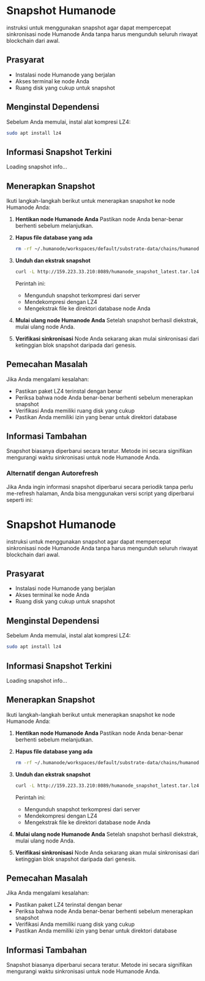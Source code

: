 
# Snapshot Humanode
instruksi untuk menggunakan snapshot agar dapat mempercepat sinkronisasi node Humanode Anda tanpa harus mengunduh seluruh riwayat blockchain dari awal.

## Prasyarat
- Instalasi node Humanode yang berjalan
- Akses terminal ke node Anda
- Ruang disk yang cukup untuk snapshot

## Menginstal Dependensi
Sebelum Anda memulai, instal alat kompresi LZ4:
```bash
sudo apt install lz4
```

## Informasi Snapshot Terkini

<div id="snapshot-info">Loading snapshot info...</div>

<script>
  fetch('http://159.223.33.210:8089/status')
    .then(response => response.json())
    .then(data => {
      const infoDiv = document.getElementById('snapshot-info');
      infoDiv.innerHTML = `
        <pre>
{
  "status": "${data.status}",
  "file": "${data.file}",
  "lastModified": "${data.lastModified}",
  "size": "${data.size}"
}
        </pre>
      `;
    })
    .catch(error => {
      document.getElementById('snapshot-info').innerHTML = `Error fetching snapshot info: ${error.message}`;
    });
</script>

## Menerapkan Snapshot
Ikuti langkah-langkah berikut untuk menerapkan snapshot ke node Humanode Anda:

1. **Hentikan node Humanode Anda**
   Pastikan node Anda benar-benar berhenti sebelum melanjutkan.

2. **Hapus file database yang ada**
   ```bash
   rm -rf ~/.humanode/workspaces/default/substrate-data/chains/humanode_mainnet/db/full/
   ```

3. **Unduh dan ekstrak snapshot**
   ```bash
   curl -L http://159.223.33.210:8089/humanode_snapshot_latest.tar.lz4 | lz4 -dc - | tar -xf - -C ~/.humanode/workspaces/default/substrate-data/chains/humanode_mainnet/db/
   ```
   Perintah ini:
   - Mengunduh snapshot terkompresi dari server
   - Mendekompresi dengan LZ4
   - Mengekstrak file ke direktori database node Anda

4. **Mulai ulang node Humanode Anda**
   Setelah snapshot berhasil diekstrak, mulai ulang node Anda.

5. **Verifikasi sinkronisasi**
   Node Anda sekarang akan mulai sinkronisasi dari ketinggian blok snapshot daripada dari genesis.

## Pemecahan Masalah
Jika Anda mengalami kesalahan:
- Pastikan paket LZ4 terinstal dengan benar
- Periksa bahwa node Anda benar-benar berhenti sebelum menerapkan snapshot
- Verifikasi Anda memiliki ruang disk yang cukup
- Pastikan Anda memiliki izin yang benar untuk direktori database

## Informasi Tambahan
Snapshot biasanya diperbarui secara teratur. Metode ini secara signifikan mengurangi waktu sinkronisasi untuk node Humanode Anda.

### Alternatif dengan Autorefresh

Jika Anda ingin informasi snapshot diperbarui secara periodik tanpa perlu me-refresh halaman, Anda bisa menggunakan versi script yang diperbarui seperti ini:


# Snapshot Humanode
instruksi untuk menggunakan snapshot agar dapat mempercepat sinkronisasi node Humanode Anda tanpa harus mengunduh seluruh riwayat blockchain dari awal.

## Prasyarat
- Instalasi node Humanode yang berjalan
- Akses terminal ke node Anda
- Ruang disk yang cukup untuk snapshot

## Menginstal Dependensi
Sebelum Anda memulai, instal alat kompresi LZ4:
```bash
sudo apt install lz4
```

## Informasi Snapshot Terkini

<div id="snapshot-info">Loading snapshot info...</div>

<script>
  function fetchSnapshotInfo() {
    fetch('http://159.223.33.210:8089/status')
      .then(response => response.json())
      .then(data => {
        const infoDiv = document.getElementById('snapshot-info');
        const lastUpdate = new Date().toLocaleString();
        infoDiv.innerHTML = `
          <pre>
{
  "status": "${data.status}",
  "file": "${data.file}",
  "lastModified": "${data.lastModified}",
  "size": "${data.size}"
}
          </pre>
          <small>Last checked: ${lastUpdate}</small>
        `;
      })
      .catch(error => {
        document.getElementById('snapshot-info').innerHTML = `Error fetching snapshot info: ${error.message}`;
      });
  }
  
  // Get initial data
  fetchSnapshotInfo();
  
  // Refresh every 5 minutes (300000 ms)
  setInterval(fetchSnapshotInfo, 300000);
</script>

## Menerapkan Snapshot
Ikuti langkah-langkah berikut untuk menerapkan snapshot ke node Humanode Anda:

1. **Hentikan node Humanode Anda**
   Pastikan node Anda benar-benar berhenti sebelum melanjutkan.

2. **Hapus file database yang ada**
   ```bash
   rm -rf ~/.humanode/workspaces/default/substrate-data/chains/humanode_mainnet/db/full/
   ```

3. **Unduh dan ekstrak snapshot**
   ```bash
   curl -L http://159.223.33.210:8089/humanode_snapshot_latest.tar.lz4 | lz4 -dc - | tar -xf - -C ~/.humanode/workspaces/default/substrate-data/chains/humanode_mainnet/db/
   ```
   Perintah ini:
   - Mengunduh snapshot terkompresi dari server
   - Mendekompresi dengan LZ4
   - Mengekstrak file ke direktori database node Anda

4. **Mulai ulang node Humanode Anda**
   Setelah snapshot berhasil diekstrak, mulai ulang node Anda.

5. **Verifikasi sinkronisasi**
   Node Anda sekarang akan mulai sinkronisasi dari ketinggian blok snapshot daripada dari genesis.

## Pemecahan Masalah
Jika Anda mengalami kesalahan:
- Pastikan paket LZ4 terinstal dengan benar
- Periksa bahwa node Anda benar-benar berhenti sebelum menerapkan snapshot
- Verifikasi Anda memiliki ruang disk yang cukup
- Pastikan Anda memiliki izin yang benar untuk direktori database

## Informasi Tambahan
Snapshot biasanya diperbarui secara teratur. Metode ini secara signifikan mengurangi waktu sinkronisasi untuk node Humanode Anda.
